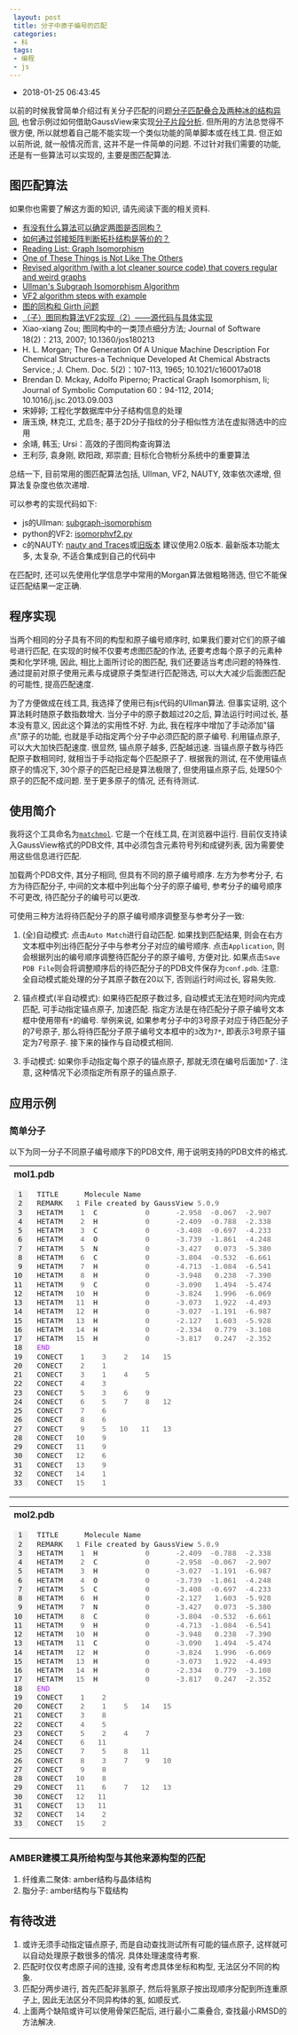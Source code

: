 ```yaml
---
 layout: post
 title: 分子中原子编号的匹配
 categories:
 - 科
 tags:
 - 编程
 - js
---
```


- 2018-01-25 06:43:45

以前的时候我曾简单介绍过有关分子匹配的问题[分子匹配叠合及两种冰的结构异同](https://jerkwin.github.io/2013/08/20/%E5%88%86%E5%AD%90%E5%8C%B9%E9%85%8D%E5%8F%A0%E5%90%88%E5%8F%8A%E4%B8%A4%E7%A7%8D%E5%86%B0%E7%9A%84%E7%BB%93%E6%9E%84%E5%BC%82%E5%90%8C/), 也曾示例过如何借助GaussView来实现[分子片段分析](https://jerkwin.github.io/2016/09/23/%E5%88%86%E5%AD%90%E7%89%87%E6%AE%B5%E5%88%86%E6%9E%90/). 但所用的方法总觉得不很方便, 所以就想着自己能不能实现一个类似功能的简单脚本或在线工具. 但正如以前所说, 就一般情况而言, 这并不是一件简单的问题. 不过针对我们需要的功能, 还是有一些算法可以实现的, 主要是图匹配算法.

## 图匹配算法

如果你也需要了解这方面的知识, 请先阅读下面的相关资料.

- [有没有什么算法可以确定两图是否同构？](https://www.zhihu.com/question/27071897)
- [如何通过邻接矩阵判断拓扑结构是等价的？](https://www.zhihu.com/question/38542722)
- [Reading List: Graph Isomorphism](http://dabacon.org/pontiff/?p=4148)
- [One of These Things is Not Like The Others](http://depth-first.com/articles/2008/11/13/one-of-these-things-is-not-like-the-other/)
- [Revised algorithm (with a lot cleaner source code) that covers regular and weird graphs](https://plus.google.com/114866592715069940152/posts/fmBFhjhQcZF)
- [Ullman's Subgraph Isomorphism Algorithm](http://adriann.github.io/Ullman%20subgraph%20isomorphism.html)
- [VF2 algorithm steps with example](https://stackoverflow.com/questions/8176298/vf2-algorithm-steps-with-example)
- [图的同构和 Girth 问题](https://www.jianshu.com/p/56dfe24ee6ec)
- [（子）图同构算法VF2实现（2）——源代码与具体实现](http://blog.csdn.net/mmc2015/article/details/49833713)
- Xiao-xiang Zou; 图同构中的一类顶点细分方法; Journal of Software 18(2)：213, 2007; 10.1360/jos180213
- H. L. Morgan; The Generation Of A Unique Machine Description For Chemical Structures-a Technique Developed At Chemical Abstracts Service.; J. Chem. Doc. 5(2)：107-113, 1965; 10.1021/c160017a018
- Brendan D. Mckay, Adolfo Piperno; Practical Graph Isomorphism, Ii; Journal of Symbolic Computation 60：94-112, 2014; 10.1016/j.jsc.2013.09.003
- 宋婷婷; 工程化学数据库中分子结构信息的处理
- 唐玉焕, 林克江, 尤启冬; 基于2D分子指纹的分子相似性方法在虚拟筛选中的应用
- 余靖, 韩玉; Ursi：高效的子图同构查询算法
- 王利莎, 袁身刚, 欧阳政, 郑崇直; 目标化合物析分系统中的重要算法

总结一下, 目前常用的图匹配算法包括, Ullman, VF2, NAUTY, 效率依次递增, 但算法复杂度也依次递增.

可以参考的实现代码如下:

- js的Ullman: [subgraph-isomorphism](https://github.com/sdiemert/subgraph-isomorphism)
- python的VF2: [isomorphvf2.py](https://github.com/networkx/networkx/blob/master/networkx/algorithms/isomorphism/isomorphvf2.py)
- c的NAUTY: [nauty and Traces](http://pallini.di.uniroma1.it/)或[旧版本](http://users.cecs.anu.edu.au/~bdm/nauty/) 建议使用2.0版本. 最新版本功能太多, 太复杂, 不适合集成到自己的代码中

在匹配时, 还可以先使用化学信息学中常用的Morgan算法做粗略筛选, 但它不能保证匹配结果一定正确.

## 程序实现

当两个相同的分子具有不同的构型和原子编号顺序时, 如果我们要对它们的原子编号进行匹配, 在实现的时候不仅要考虑图匹配的作法, 还要考虑每个原子的元素种类和化学环境, 因此, 相比上面所讨论的图匹配, 我们还要适当考虑问题的特殊性. 通过提前对原子使用元素与成键原子类型进行匹配筛选, 可以大大减少后面图匹配的可能性, 提高匹配速度.

为了方便做成在线工具, 我选择了使用已有js代码的Ullman算法. 但事实证明, 这个算法耗时随原子数指数增大. 当分子中的原子数超过20之后, 算法运行时间过长, 基本没有意义, 因此这个算法的实用性不好. 为此, 我在程序中增加了手动添加"锚点"原子的功能, 也就是手动指定两个分子中必须匹配的原子编号. 利用锚点原子, 可以大大加快匹配速度. 很显然, 锚点原子越多, 匹配越迅速. 当锚点原子数与待匹配原子数相同时, 就相当于手动指定每个匹配原子了. 根据我的测试, 在不使用锚点原子的情况下, 30个原子的匹配已经是算法极限了, 但使用锚点原子后, 处理50个原子的匹配不成问题. 至于更多原子的情况, 还有待测试.

## 使用简介

我将这个工具命名为[`matchmol`](/Prog/matchmol.html). 它是一个在线工具, 在浏览器中运行. 目前仅支持读入GaussView格式的PDB文件, 其中必须包含元素符号列和成键列表, 因为需要使用这些信息进行匹配.

加载两个PDB文件, 其分子相同, 但具有不同的原子编号顺序. 左方为参考分子, 右方为待匹配分子, 中间的文本框中列出每个分子的原子编号, 参考分子的编号顺序不可更改, 待匹配分子的编号可以更改.

可使用三种方法将待匹配分子的原子编号顺序调整至与参考分子一致:

1. (全)自动模式: 点击`Auto Match`进行自动匹配. 如果找到匹配结果, 则会在右方文本框中列出待匹配分子中与参考分子对应的编号顺序. 点击`Application`, 则会根据列出的编号顺序调整待匹配分子的原子编号, 方便对比. 如果点击`Save PDB File`则会将调整顺序后的待匹配分子的PDB文件保存为`conf.pdb`. 注意: 全自动模式能处理的分子其原子数在20以下, 否则运行时间过长, 容易失败.

2. 锚点模式(半自动模式): 如果待匹配原子数过多, 自动模式无法在短时间内完成匹配, 可手动指定锚点原子, 加速匹配. 指定方法是在待匹配分子原子编号文本框中使用带有`*`的编号. 举例来说, 如果参考分子中的3号原子对应于待匹配分子的7号原子, 那么将待匹配分子原子编号文本框中的`3`改为`7*`, 即表示3号原子锚定为7号原子. 接下来的操作与自动模式相同.

3. 手动模式: 如果你手动指定每个原子的锚点原子, 那就无须在编号后面加`*`了. 注意, 这种情况下必须指定所有原子的锚点原子.

## 应用示例

### 简单分子

以下为同一分子不同原子编号顺序下的PDB文件, 用于说明支持的PDB文件的格式.

<table class="highlighttable"><th colspan="2" style="text-align:left">mol1.pdb</th><tr><td><div class="linenodiv" style="background-color: #f0f0f0; padding-right: 10px"><pre style="line-height: 125%"> 1
 2
 3
 4
 5
 6
 7
 8
 9
10
11
12
13
14
15
16
17
18
19
20
21
22
23
24
25
26
27
28
29
30
31
32
33</pre></div></td><td class="code"><div class="highlight"><pre style="line-height:125%"><span></span>TITLE      Molecule Name
REMARK   <span style="color: #666666">1</span> File created by GaussView <span style="color: #666666">5.0</span>.<span style="color: #666666">9</span>
HETATM    <span style="color: #666666">1</span>  C           <span style="color: #666666">0</span>      <span style="color: #666666">-2.958</span>  <span style="color: #666666">-0.067</span>  <span style="color: #666666">-2.907</span>                       C
HETATM    <span style="color: #666666">2</span>  H           <span style="color: #666666">0</span>      <span style="color: #666666">-2.409</span>  <span style="color: #666666">-0.788</span>  <span style="color: #666666">-2.338</span>                       H
HETATM    <span style="color: #666666">3</span>  C           <span style="color: #666666">0</span>      <span style="color: #666666">-3.408</span>  <span style="color: #666666">-0.697</span>  <span style="color: #666666">-4.233</span>                       C
HETATM    <span style="color: #666666">4</span>  O           <span style="color: #666666">0</span>      <span style="color: #666666">-3.739</span>  <span style="color: #666666">-1.861</span>  <span style="color: #666666">-4.248</span>                       O
HETATM    <span style="color: #666666">5</span>  N           <span style="color: #666666">0</span>      <span style="color: #666666">-3.427</span>   <span style="color: #666666">0.073</span>  <span style="color: #666666">-5.380</span>                       N
HETATM    <span style="color: #666666">6</span>  C           <span style="color: #666666">0</span>      <span style="color: #666666">-3.804</span>  <span style="color: #666666">-0.532</span>  <span style="color: #666666">-6.661</span>                       C
HETATM    <span style="color: #666666">7</span>  H           <span style="color: #666666">0</span>      <span style="color: #666666">-4.713</span>  <span style="color: #666666">-1.084</span>  <span style="color: #666666">-6.541</span>                       H
HETATM    <span style="color: #666666">8</span>  H           <span style="color: #666666">0</span>      <span style="color: #666666">-3.948</span>   <span style="color: #666666">0.238</span>  <span style="color: #666666">-7.390</span>                       H
HETATM    <span style="color: #666666">9</span>  C           <span style="color: #666666">0</span>      <span style="color: #666666">-3.090</span>   <span style="color: #666666">1.494</span>  <span style="color: #666666">-5.474</span>                       C
HETATM   <span style="color: #666666">10</span>  H           <span style="color: #666666">0</span>      <span style="color: #666666">-3.824</span>   <span style="color: #666666">1.996</span>  <span style="color: #666666">-6.069</span>                       H
HETATM   <span style="color: #666666">11</span>  H           <span style="color: #666666">0</span>      <span style="color: #666666">-3.073</span>   <span style="color: #666666">1.922</span>  <span style="color: #666666">-4.493</span>                       H
HETATM   <span style="color: #666666">12</span>  H           <span style="color: #666666">0</span>      <span style="color: #666666">-3.027</span>  <span style="color: #666666">-1.191</span>  <span style="color: #666666">-6.987</span>                       H
HETATM   <span style="color: #666666">13</span>  H           <span style="color: #666666">0</span>      <span style="color: #666666">-2.127</span>   <span style="color: #666666">1.603</span>  <span style="color: #666666">-5.928</span>                       H
HETATM   <span style="color: #666666">14</span>  H           <span style="color: #666666">0</span>      <span style="color: #666666">-2.334</span>   <span style="color: #666666">0.779</span>  <span style="color: #666666">-3.108</span>                       H
HETATM   <span style="color: #666666">15</span>  H           <span style="color: #666666">0</span>      <span style="color: #666666">-3.817</span>   <span style="color: #666666">0.247</span>  <span style="color: #666666">-2.352</span>                       H
<span style="color: #AA22FF">END</span>
CONECT    <span style="color: #666666">1</span>    <span style="color: #666666">3</span>    <span style="color: #666666">2</span>   <span style="color: #666666">14</span>   <span style="color: #666666">15</span>
CONECT    <span style="color: #666666">2</span>    <span style="color: #666666">1</span>
CONECT    <span style="color: #666666">3</span>    <span style="color: #666666">1</span>    <span style="color: #666666">4</span>    <span style="color: #666666">5</span>
CONECT    <span style="color: #666666">4</span>    <span style="color: #666666">3</span>
CONECT    <span style="color: #666666">5</span>    <span style="color: #666666">3</span>    <span style="color: #666666">6</span>    <span style="color: #666666">9</span>
CONECT    <span style="color: #666666">6</span>    <span style="color: #666666">5</span>    <span style="color: #666666">7</span>    <span style="color: #666666">8</span>   <span style="color: #666666">12</span>
CONECT    <span style="color: #666666">7</span>    <span style="color: #666666">6</span>
CONECT    <span style="color: #666666">8</span>    <span style="color: #666666">6</span>
CONECT    <span style="color: #666666">9</span>    <span style="color: #666666">5</span>   <span style="color: #666666">10</span>   <span style="color: #666666">11</span>   <span style="color: #666666">13</span>
CONECT   <span style="color: #666666">10</span>    <span style="color: #666666">9</span>
CONECT   <span style="color: #666666">11</span>    <span style="color: #666666">9</span>
CONECT   <span style="color: #666666">12</span>    <span style="color: #666666">6</span>
CONECT   <span style="color: #666666">13</span>    <span style="color: #666666">9</span>
CONECT   <span style="color: #666666">14</span>    <span style="color: #666666">1</span>
CONECT   <span style="color: #666666">15</span>    <span style="color: #666666">1</span>
</pre></div>
</td></tr></table>

<table class="highlighttable"><th colspan="2" style="text-align:left">mol2.pdb</th><tr><td><div class="linenodiv" style="background-color: #f0f0f0; padding-right: 10px"><pre style="line-height: 125%"> 1
 2
 3
 4
 5
 6
 7
 8
 9
10
11
12
13
14
15
16
17
18
19
20
21
22
23
24
25
26
27
28
29
30
31
32
33</pre></div></td><td class="code"><div class="highlight"><pre style="line-height:125%"><span></span>TITLE      Molecule Name
REMARK   <span style="color: #666666">1</span> File created by GaussView <span style="color: #666666">5.0</span>.<span style="color: #666666">9</span>
HETATM    <span style="color: #666666">1</span>  H           <span style="color: #666666">0</span>      <span style="color: #666666">-2.409</span>  <span style="color: #666666">-0.788</span>  <span style="color: #666666">-2.338</span>                       H
HETATM    <span style="color: #666666">2</span>  C           <span style="color: #666666">0</span>      <span style="color: #666666">-2.958</span>  <span style="color: #666666">-0.067</span>  <span style="color: #666666">-2.907</span>                       C
HETATM    <span style="color: #666666">3</span>  H           <span style="color: #666666">0</span>      <span style="color: #666666">-3.027</span>  <span style="color: #666666">-1.191</span>  <span style="color: #666666">-6.987</span>                       H
HETATM    <span style="color: #666666">4</span>  O           <span style="color: #666666">0</span>      <span style="color: #666666">-3.739</span>  <span style="color: #666666">-1.861</span>  <span style="color: #666666">-4.248</span>                       O
HETATM    <span style="color: #666666">5</span>  C           <span style="color: #666666">0</span>      <span style="color: #666666">-3.408</span>  <span style="color: #666666">-0.697</span>  <span style="color: #666666">-4.233</span>                       C
HETATM    <span style="color: #666666">6</span>  H           <span style="color: #666666">0</span>      <span style="color: #666666">-2.127</span>   <span style="color: #666666">1.603</span>  <span style="color: #666666">-5.928</span>                       H
HETATM    <span style="color: #666666">7</span>  N           <span style="color: #666666">0</span>      <span style="color: #666666">-3.427</span>   <span style="color: #666666">0.073</span>  <span style="color: #666666">-5.380</span>                       N
HETATM    <span style="color: #666666">8</span>  C           <span style="color: #666666">0</span>      <span style="color: #666666">-3.804</span>  <span style="color: #666666">-0.532</span>  <span style="color: #666666">-6.661</span>                       C
HETATM    <span style="color: #666666">9</span>  H           <span style="color: #666666">0</span>      <span style="color: #666666">-4.713</span>  <span style="color: #666666">-1.084</span>  <span style="color: #666666">-6.541</span>                       H
HETATM   <span style="color: #666666">10</span>  H           <span style="color: #666666">0</span>      <span style="color: #666666">-3.948</span>   <span style="color: #666666">0.238</span>  <span style="color: #666666">-7.390</span>                       H
HETATM   <span style="color: #666666">11</span>  C           <span style="color: #666666">0</span>      <span style="color: #666666">-3.090</span>   <span style="color: #666666">1.494</span>  <span style="color: #666666">-5.474</span>                       C
HETATM   <span style="color: #666666">12</span>  H           <span style="color: #666666">0</span>      <span style="color: #666666">-3.824</span>   <span style="color: #666666">1.996</span>  <span style="color: #666666">-6.069</span>                       H
HETATM   <span style="color: #666666">13</span>  H           <span style="color: #666666">0</span>      <span style="color: #666666">-3.073</span>   <span style="color: #666666">1.922</span>  <span style="color: #666666">-4.493</span>                       H
HETATM   <span style="color: #666666">14</span>  H           <span style="color: #666666">0</span>      <span style="color: #666666">-2.334</span>   <span style="color: #666666">0.779</span>  <span style="color: #666666">-3.108</span>                       H
HETATM   <span style="color: #666666">15</span>  H           <span style="color: #666666">0</span>      <span style="color: #666666">-3.817</span>   <span style="color: #666666">0.247</span>  <span style="color: #666666">-2.352</span>                       H
<span style="color: #AA22FF">END</span>
CONECT    <span style="color: #666666">1</span>    <span style="color: #666666">2</span>
CONECT    <span style="color: #666666">2</span>    <span style="color: #666666">1</span>    <span style="color: #666666">5</span>   <span style="color: #666666">14</span>   <span style="color: #666666">15</span>
CONECT    <span style="color: #666666">3</span>    <span style="color: #666666">8</span>
CONECT    <span style="color: #666666">4</span>    <span style="color: #666666">5</span>
CONECT    <span style="color: #666666">5</span>    <span style="color: #666666">2</span>    <span style="color: #666666">4</span>    <span style="color: #666666">7</span>
CONECT    <span style="color: #666666">6</span>   <span style="color: #666666">11</span>
CONECT    <span style="color: #666666">7</span>    <span style="color: #666666">5</span>    <span style="color: #666666">8</span>   <span style="color: #666666">11</span>
CONECT    <span style="color: #666666">8</span>    <span style="color: #666666">3</span>    <span style="color: #666666">7</span>    <span style="color: #666666">9</span>   <span style="color: #666666">10</span>
CONECT    <span style="color: #666666">9</span>    <span style="color: #666666">8</span>
CONECT   <span style="color: #666666">10</span>    <span style="color: #666666">8</span>
CONECT   <span style="color: #666666">11</span>    <span style="color: #666666">6</span>    <span style="color: #666666">7</span>   <span style="color: #666666">12</span>   <span style="color: #666666">13</span>
CONECT   <span style="color: #666666">12</span>   <span style="color: #666666">11</span>
CONECT   <span style="color: #666666">13</span>   <span style="color: #666666">11</span>
CONECT   <span style="color: #666666">14</span>    <span style="color: #666666">2</span>
CONECT   <span style="color: #666666">15</span>    <span style="color: #666666">2</span>
</pre></div>
</td></tr></table>

### AMBER建模工具所给构型与其他来源构型的匹配

1. 纤维素二聚体: amber结构与晶体结构
2. 脂分子: amber结构与下载结构

## 有待改进

1. 或许无须手动指定锚点原子, 而是自动查找测试所有可能的锚点原子, 这样就可以自动处理原子数很多的情况. 具体处理速度待考察.
2. 匹配时仅仅考虑原子间的连接, 没有考虑具体坐标和构型, 无法区分不同的构象.
3. 匹配分两步进行, 首先匹配非氢原子, 然后将氢原子按出现顺序分配到所连重原子上, 因此无法区分不同异构体的氢, 如顺反式.
4. 上面两个缺陷或许可以使用骨架匹配后, 进行最小二乘叠合, 查找最小RMSD的方法解决.
